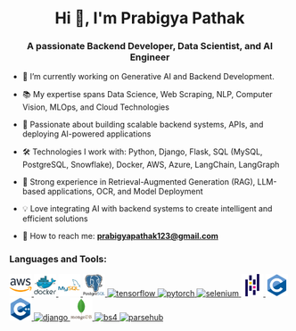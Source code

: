 <h1 align="center">Hi 👋, I'm Prabigya Pathak</h1>
<h3 align="center">A passionate Backend Developer, Data Scientist, and AI Engineer</h3> 

- 🔬 I’m currently working on Generative AI and Backend Development.

- 📚 My expertise spans Data Science, Web Scraping, NLP, Computer Vision, MLOps, and Cloud Technologies

- 🚀 Passionate about building scalable backend systems, APIs, and deploying AI-powered applications

- 🛠️ Technologies I work with: Python, Django, Flask, SQL (MySQL, PostgreSQL, Snowflake), Docker, AWS, Azure, LangChain, LangGraph

- 🌟 Strong experience in Retrieval-Augmented Generation (RAG), LLM-based applications, OCR, and Model Deployment

- 💡 Love integrating AI with backend systems to create intelligent and efficient solutions

- 💌 How to reach me: **[prabigyapathak123@gmail.com](mailto:prabigyapathak123@gmail.com)**



<h3 align="left">Languages and Tools:</h3>
<p align="left">  
<a href="https://aws.amazon.com" target="_blank" rel="noreferrer"> <img src="https://raw.githubusercontent.com/devicons/devicon/master/icons/amazonwebservices/amazonwebservices-original-wordmark.svg" alt="aws" width="40" height="40"/> </a>
<a href="https://www.docker.com/" target="_blank" rel="noreferrer"> <img src="https://raw.githubusercontent.com/devicons/devicon/master/icons/docker/docker-original-wordmark.svg" alt="docker" width="40" height="40"/> </a>
<a href="https://www.mysql.com/" target="_blank" rel="noreferrer"> <img src="https://raw.githubusercontent.com/devicons/devicon/master/icons/mysql/mysql-original-wordmark.svg" alt="mysql" width="40" height="40"/> </a>
<a href="https://www.postgresql.org" target="_blank" rel="noreferrer"> <img src="https://raw.githubusercontent.com/devicons/devicon/master/icons/postgresql/postgresql-original-wordmark.svg" alt="postgresql" width="40" height="40"/> </a>
<a href="https://www.tensorflow.org" target="_blank" rel="noreferrer"> <img src="https://www.vectorlogo.zone/logos/tensorflow/tensorflow-icon.svg" alt="tensorflow" width="40" height="40"/> </a>
<a href="https://pytorch.org/" target="_blank" rel="noreferrer"> <img src="https://www.vectorlogo.zone/logos/pytorch/pytorch-icon.svg" alt="pytorch" width="40" height="40"/> </a>
<a href="https://www.selenium.dev/" target="_blank" rel="noreferrer"> <img src="https://upload.wikimedia.org/wikipedia/commons/d/d5/Selenium_Logo.png" alt="selenium" width="40" height="40"/> </a>
<a href="https://pandas.pydata.org/" target="_blank" rel="noreferrer"> <img src="https://raw.githubusercontent.com/devicons/devicon/2ae2a900d2f041da66e950e4d48052658d850630/icons/pandas/pandas-original.svg" alt="pandas" width="40" height="40"/> </a>
<a href="https://www.cprogramming.com/" target="_blank" rel="noreferrer"> <img src="https://raw.githubusercontent.com/devicons/devicon/master/icons/c/c-original.svg" alt="c" width="40" height="40"/> </a>
<a href="https://www.w3schools.com/cpp/" target="_blank" rel="noreferrer"> <img src="https://raw.githubusercontent.com/devicons/devicon/master/icons/cplusplus/cplusplus-original.svg" alt="cplusplus" width="40" height="40"/> </a>
<a href="https://www.djangoproject.com/" target="_blank" rel="noreferrer"> <img src="https://cdn.worldvectorlogo.com/logos/django.svg" alt="django" width="40" height="40"/> </a>
<a href="https://www.mongodb.com/" target="_blank" rel="noreferrer"> <img src="https://raw.githubusercontent.com/devicons/devicon/master/icons/mongodb/mongodb-original-wordmark.svg" alt="mongodb" width="40" height="40"/> </a>
<a href="https://beautiful-soup-4.readthedocs.io/" target="_blank" rel="noreferrer"> <img src="https://www.vectorlogo.zone/logos/python/python-icon.svg" alt="bs4" width="40" height="40"/> </a>
<a href="https://www.octoparse.com/" target="_blank" rel="noreferrer"> <img src="https://www.octoparse.com/static/img/octoparse-logo.png" alt="parsehub" width="40" height="40"/> </a>
</p>
